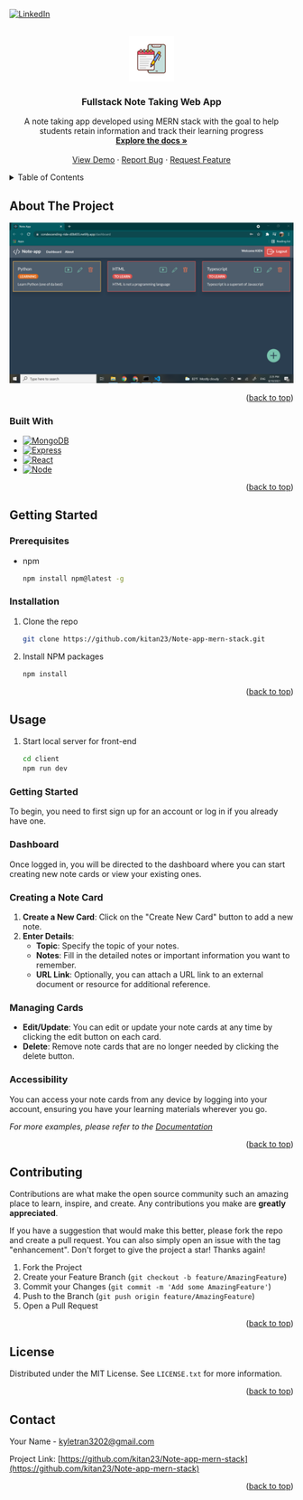 <!-- Improved compatibility of back to top link: See: https://github.com/othneildrew/Best-README-Template/pull/73 -->

<a name="readme-top"></a>

<!--
*** Thanks for checking out the Best-README-Template. If you have a suggestion
*** that would make this better, please fork the repo and create a pull request
*** or simply open an issue with the tag "enhancement".
*** Don't forget to give the project a star!
*** Thanks again! Now go create something AMAZING! :D
-->

<!-- PROJECT SHIELDS -->
<!--
*** I'm using markdown "reference style" links for readability.
*** Reference links are enclosed in brackets [ ] instead of parentheses ( ).
*** See the bottom of this document for the declaration of the reference variables
*** for contributors-url, forks-url, etc. This is an optional, concise syntax you may use.
*** https://www.markdownguide.org/basic-syntax/#reference-style-links
-->

<!-- [![Contributors][contributors-shield]][contributors-url] -->
<!-- [![Forks][forks-shield]][forks-url] -->
<!-- [![Stargazers][stars-shield]][stars-url] -->
<!-- [![Issues][issues-shield]][issues-url] -->
<!-- [![MIT License][license-shield]][license-url] -->

[![LinkedIn][linkedin-shield]][linkedin-url]

<!-- PROJECT LOGO -->
<br />
<div align="center">
  <a href="https://github.com/kitan23/Note-app-mern-stack">
    <img src="images/logo.jpeg" alt="Logo" width="80" height="80">
  </a>

<h3 align="center">Fullstack Note Taking Web App</h3>

  <p align="center"> A note taking app developed using MERN stack with the goal to help students retain information and track their learning progress
    <br />
    <a href="https://github.com/kitan23/Note-app-mern-stack"><strong>Explore the docs »</strong></a>
    <br />
    <br />
    <a href="https://github.com/kitan23/Note-app-mern-stack">View Demo</a>
    ·
    <a href="https://github.com/kitan23/Note-app-mern-stack/issues/new?labels=bug&template=bug-report---.md">Report Bug</a>
    ·
    <a href="https://github.com/kitan23/Note-app-mern-stack/issues/new?labels=enhancement&template=feature-request---.md">Request Feature</a>
  </p>
</div>

<!-- TABLE OF CONTENTS -->
<details>
  <summary>Table of Contents</summary>
  <ol>
    <li>
      <a href="#about-the-project">About The Project</a>
      <ul>
        <li><a href="#built-with">Built With</a></li>
      </ul>
    </li>
    <li>
      <a href="#getting-started">Getting Started</a>
      <ul>
        <li><a href="#prerequisites">Prerequisites</a></li>
        <li><a href="#installation">Installation</a></li>
      </ul>
    </li>
    <li><a href="#usage">Usage</a></li>
    <li><a href="#roadmap">Roadmap</a></li>
    <li><a href="#contributing">Contributing</a></li>
    <li><a href="#license">License</a></li>
    <li><a href="#contact">Contact</a></li>
    <li><a href="#acknowledgments">Acknowledgments</a></li>
  </ol>
</details>

<!-- ABOUT THE PROJECT -->

## About The Project

[![Product Name Screen Shot][product-screenshot]](https://condescending-ride-d0b655.netlify.app/)

<!-- Here's a blank template to get started: To avoid retyping too much info. Do a search and replace with your text editor for the following: `github_username`, `repo_name`, `twitter_handle`, `linkedin_username`, `email_client`, `email`, `project_title`, `project_description` -->

<p align="right">(<a href="#readme-top">back to top</a>)</p>

### Built With

<!-- -   [![Next][Next.js]][Next-url] -->

-   [![MongoDB][MongoDB]][MongoDB-url]
-   [![Express][Express]][Express-url]
-   [![React][React.js]][React-url]
-   [![Node][Node.js]][Node-url]
    <!-- -   [![Vue][Vue.js]][Vue-url] -->
    <!-- -   [![Angular][Angular.io]][Angular-url] -->
    <!-- -   [![Svelte][Svelte.dev]][Svelte-url] -->
    <!-- -   [![Laravel][Laravel.com]][Laravel-url] -->
    <!-- -   [![Bootstrap][Bootstrap.com]][Bootstrap-url] -->
    <!-- -   [![JQuery][JQuery.com]][JQuery-url] -->

<p align="right">(<a href="#readme-top">back to top</a>)</p>

<!-- GETTING STARTED -->

## Getting Started

### Prerequisites

-   npm
    ```sh
    npm install npm@latest -g
    ```

### Installation

1. Clone the repo
    ```sh
    git clone https://github.com/kitan23/Note-app-mern-stack.git
    ```
2. Install NPM packages
    ```sh
    npm install
    ```

<p align="right">(<a href="#readme-top">back to top</a>)</p>

<!-- USAGE EXAMPLES -->

## Usage

1. Start local server for front-end
    ```sh
    cd client
    npm run dev
    ```

### Getting Started

To begin, you need to first sign up for an account or log in if you already have one.

### Dashboard

Once logged in, you will be directed to the dashboard where you can start creating new note cards or view your existing ones.

### Creating a Note Card

1. **Create a New Card**: Click on the "Create New Card" button to add a new note.
2. **Enter Details**:
    - **Topic**: Specify the topic of your notes.
    - **Notes**: Fill in the detailed notes or important information you want to remember.
    - **URL Link**: Optionally, you can attach a URL link to an external document or resource for additional reference.

### Managing Cards

-   **Edit/Update**: You can edit or update your note cards at any time by clicking the edit button on each card.
-   **Delete**: Remove note cards that are no longer needed by clicking the delete button.

### Accessibility

You can access your note cards from any device by logging into your account, ensuring you have your learning materials wherever you go.

_For more examples, please refer to the [Documentation](https://example.com)_

<p align="right">(<a href="#readme-top">back to top</a>)</p>

<!-- ROADMAP -->

<!-- ## Roadmap

-   [ ] Feature 1
-   [ ] Feature 2
-   [ ] Feature 3
    -   [ ] Nested Feature

See the [open issues](https://github.com/kitan23/repo_name/issues) for a full list of proposed features (and known issues). -->

<!-- <p align="right">(<a href="#readme-top">back to top</a>)</p> -->

<!-- CONTRIBUTING -->

## Contributing

Contributions are what make the open source community such an amazing place to learn, inspire, and create. Any contributions you make are **greatly appreciated**.

If you have a suggestion that would make this better, please fork the repo and create a pull request. You can also simply open an issue with the tag "enhancement".
Don't forget to give the project a star! Thanks again!

1. Fork the Project
2. Create your Feature Branch (`git checkout -b feature/AmazingFeature`)
3. Commit your Changes (`git commit -m 'Add some AmazingFeature'`)
4. Push to the Branch (`git push origin feature/AmazingFeature`)
5. Open a Pull Request

<p align="right">(<a href="#readme-top">back to top</a>)</p>

<!-- LICENSE -->

## License

Distributed under the MIT License. See `LICENSE.txt` for more information.

<p align="right">(<a href="#readme-top">back to top</a>)</p>

<!-- CONTACT -->

## Contact

Your Name - kyletran3202@gmail.com

Project Link: [https://github.com/kitan23/Note-app-mern-stack](https://github.com/kitan23/Note-app-mern-stack)

<p align="right">(<a href="#readme-top">back to top</a>)</p>

<!-- ACKNOWLEDGMENTS -->

<!-- ## Acknowledgments

-   []()
-   []()
-   []()

<p align="right">(<a href="#readme-top">back to top</a>)</p> -->

<!-- MARKDOWN LINKS & IMAGES -->
<!-- https://www.markdownguide.org/basic-syntax/#reference-style-links -->

[contributors-shield]: https://img.shields.io/github/contributors/kitan23/repo_name.svg?style=for-the-badge
[contributors-url]: https://github.com/kitan23/repo_name/graphs/contributors
[forks-shield]: https://img.shields.io/github/forks/kitan23/repo_name.svg?style=for-the-badge
[forks-url]: https://github.com/kitan23/repo_name/network/members
[stars-shield]: https://img.shields.io/github/stars/kitan23/repo_name.svg?style=for-the-badge
[stars-url]: https://github.com/kitan23/repo_name/stargazers
[issues-shield]: https://img.shields.io/github/issues/kitan23/repo_name.svg?style=for-the-badge
[issues-url]: https://github.com/kitan23/repo_name/issues
[license-shield]: https://img.shields.io/github/license/kitan23/repo_name.svg?style=for-the-badge
[license-url]: https://github.com/kitan23/repo_name/blob/master/LICENSE.txt
[linkedin-shield]: https://img.shields.io/badge/-LinkedIn-black.svg?style=for-the-badge&logo=linkedin&colorB=555
[linkedin-url]: https://www.linkedin.com/in/kien-kyle-tran-6615b3216/
[product-screenshot]: images/screenshot.png
[Next.js]: https://img.shields.io/badge/next.js-000000?style=for-the-badge&logo=nextdotjs&logoColor=white
[Next-url]: https://nextjs.org/
[React.js]: https://img.shields.io/badge/React-20232A?style=for-the-badge&logo=react&logoColor=61DAFB
[React-url]: https://reactjs.org/
[Node.js]: https://img.shields.io/badge/Node.js-339933?style=for-the-badge&logo=nodedotjs&logoColor=white
[Node-url]: https://nodejs.org/
[Vue.js]: https://img.shields.io/badge/Vue.js-35495E?style=for-the-badge&logo=vuedotjs&logoColor=4FC08D
[Vue-url]: https://vuejs.org/
[Angular.io]: https://img.shields.io/badge/Angular-DD0031?style=for-the-badge&logo=angular&logoColor=white
[Angular-url]: https://angular.io/
[Svelte.dev]: https://img.shields.io/badge/Svelte-4A4A55?style=for-the-badge&logo=svelte&logoColor=FF3E00
[Svelte-url]: https://svelte.dev/
[Laravel.com]: https://img.shields.io/badge/Laravel-FF2D20?style=for-the-badge&logo=laravel&logoColor=white
[Laravel-url]: https://laravel.com
[Bootstrap.com]: https://img.shields.io/badge/Bootstrap-563D7C?style=for-the-badge&logo=bootstrap&logoColor=white
[Bootstrap-url]: https://getbootstrap.com
[JQuery.com]: https://img.shields.io/badge/jQuery-0769AD?style=for-the-badge&logo=jquery&logoColor=white
[JQuery-url]: https://jquery.com
[Express]: https://img.shields.io/badge/Express-000000?style=for-the-badge&logo=express&logoColor=white
[Express-url]: https://expressjs.com/
[MongoDB]: https://img.shields.io/badge/MongoDB-47A248?style=for-the-badge&logo=mongodb&logoColor=white
[MongoDB-url]: https://www.mongodb.com/
